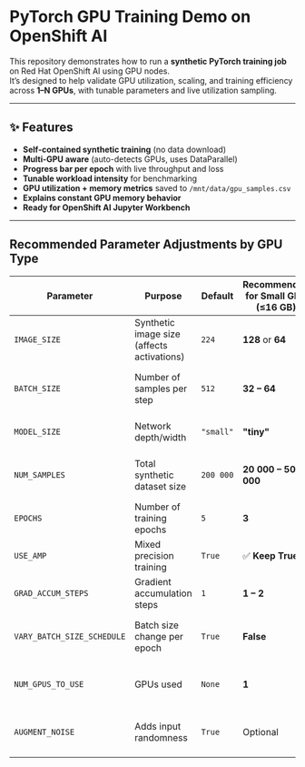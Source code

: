 # PyTorch GPU Training Demo on OpenShift AI

This repository demonstrates how to run a **synthetic PyTorch training job** on Red Hat OpenShift AI using GPU nodes.  
It’s designed to help validate GPU utilization, scaling, and training efficiency across **1–N GPUs**, with tunable parameters and live utilization sampling.

---

## ✨ Features

- **Self-contained synthetic training** (no data download)
- **Multi-GPU aware** (auto-detects GPUs, uses DataParallel)
- **Progress bar per epoch** with live throughput and loss
- **Tunable workload intensity** for benchmarking
- **GPU utilization + memory metrics** saved to `/mnt/data/gpu_samples.csv`
- **Explains constant GPU memory behavior**
- **Ready for OpenShift AI Jupyter Workbench**

---

## Recommended Parameter Adjustments by GPU Type

| **Parameter**              | **Purpose**                                | **Default** | **Recommended for Small GPU (≤16 GB)** | **Recommended for Powerful GPU (H100/H200/A100)** | **Notes**                                                                   |
| -------------------------- | ------------------------------------------ | ----------- | -------------------------------------- | ------------------------------------------------- | --------------------------------------------------------------------------- |
| `IMAGE_SIZE`               | Synthetic image size (affects activations) | `224`       | **128** or **64**                      | **256 – 384**                                     | Larger input tensors increase compute and memory utilization.               |
| `BATCH_SIZE`               | Number of samples per step                 | `512`       | **32 – 64**                            | **1024 – 2048** (with AMP)                        | Most impactful knob for GPU utilization. Scale up until near 90–95% memory. |
| `MODEL_SIZE`               | Network depth/width                        | `"small"`   | **"tiny"**                             | **"base"** or **"large"**                         | Bigger models increase both FLOPs and VRAM use.                             |
| `NUM_SAMPLES`              | Total synthetic dataset size               | `200 000`   | **20 000 – 50 000**                    | **1 000 000 +**                                   | Longer training keeps GPUs busy and smooths utilization metrics.            |
| `EPOCHS`                   | Number of training epochs                  | `5`         | **3**                                  | **10 – 20**                                       | Run longer for more realistic benchmarking.                                 |
| `USE_AMP`                  | Mixed precision training                   | `True`      | ✅ **Keep True**                       | ✅ **Keep True or enable FP8** (if supported)     | AMP or FP8 keeps training efficient and stable.                             |
| `GRAD_ACCUM_STEPS`         | Gradient accumulation steps                | `1`         | **1 – 2**                              | **4 – 8**                                         | Accumulate gradients to emulate even larger global batches.                 |
| `VARY_BATCH_SIZE_SCHEDULE` | Batch size change per epoch                | `True`      | **False**                              | **True**                                          | Enables dynamic workload shifts for testing memory variance.                |
| `NUM_GPUS_TO_USE`          | GPUs used                                  | `None`      | **1**                                  | **All visible GPUs (8, 16 etc.)**                 | Use `torch.nn.DataParallel` or `torchrun` with DDP for distributed load.    |
| `AUGMENT_NOISE`            | Adds input randomness                      | `True`      | Optional                               | **True**                                          | Keeps loss non-constant and prevents overfitting in synthetic workloads.    |
